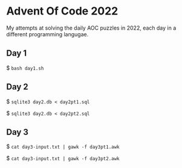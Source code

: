 # Advent Of Code 2022

My attempts at solving the daily AOC puzzles in 2022, each day in a different programming langugae.

## Day 1

$ `bash day1.sh`

## Day 2

$ `sqlite3 day2.db < day2pt1.sql`

$ `sqlite3 day2.db < day2pt2.sql`

## Day 3

$ `cat day3-input.txt | gawk -f day3pt1.awk`

$ `cat day3-input.txt | gawk -f day3pt2.awk`
